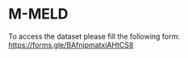 # M-MELD

To access the dataset please fill the following form: https://forms.gle/BAfnjpmatxiAHtCS8
